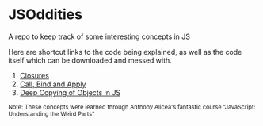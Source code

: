 # JSOddities

A repo to keep track of some interesting concepts in JS

Here are shortcut links to the code being explained, as well as the code itself which can be downloaded and messed with.

1. [Closures](closures/closures.md)
2. [Call, Bind and Apply](call_bind_apply/call_bind_apply.md)
3. [Deep Copying of Objects in JS](objectCopying/objectCopying.md)

<sub>Note: These concepts were learned through Anthony Alicea's fantastic course "JavaScript: Understanding the Weird Parts"<sub>
